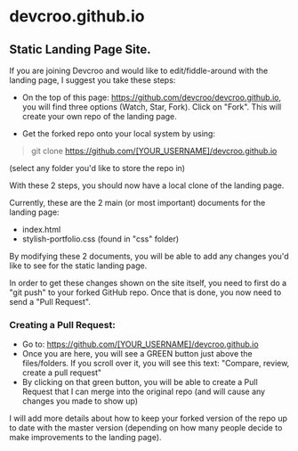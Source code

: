 devcroo.github.io
=================

Static Landing Page Site.
-----------------

If you are joining Devcroo and would like to edit/fiddle-around with the landing page, I suggest you take these steps:

 - On the top of this page: https://github.com/devcroo/devcroo.github.io, you will find three options (Watch, Star, Fork). Click on "Fork". This will create your own repo of the landing page.

 - Get the forked repo onto your local system by using: 
  > git clone https://github.com/[YOUR_USERNAME]/devcroo.github.io 
  
  (select any folder you'd like to store the repo in)

With these 2 steps, you should now have a local clone of the landing page.

Currently, these are the 2 main (or most important) documents for the landing page:

 - index.html
 - stylish-portfolio.css (found in "css" folder)

By modifying these 2 documents, you will be able to add any changes you'd like to see for the static landing page.

In order to get these changes shown on the site itself, you need to first do a "git push" to your forked GitHub repo. Once that is done, you now need to send a "Pull Request".

### Creating a Pull Request:

 - Go to: https://github.com/[YOUR_USERNAME]/devcroo.github.io
 - Once you are here, you will see a GREEN button just above the files/folders. If you scroll over it, you will see this text: "Compare, review, create a pull request"
 - By clicking on that green button, you will be able to create a Pull Request that I can merge into the original repo (and will cause any changes you made to show up)

I will add more details about how to keep your forked version of the repo up to date with the master version (depending on how many people decide to make improvements to the landing page).
